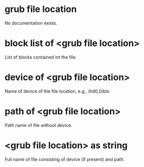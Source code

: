 # grub file location

No documentation exists.

# block list of &lt;grub file location&gt;

List of blocks contained int the file.

# device of &lt;grub file location&gt;

Name of device of the file location, e.g., (hd0,0)blo

# path of &lt;grub file location&gt;

Path name of file without device.

# &lt;grub file location&gt; as string

Full name of file consisting of device (if present) and path.
